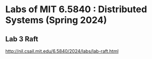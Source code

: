 # Labs of MIT 6.5840 : Distributed Systems (Spring 2024)

## Lab 3 Raft

http://nil.csail.mit.edu/6.5840/2024/labs/lab-raft.html
